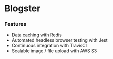 # Blogster
### Features
- Data caching with Redis
- Automated headless browser testing with Jest
- Continuous integration with TravisCI
- Scalable image / file upload with AWS S3
